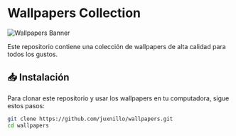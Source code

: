 
# Wallpapers Collection

![Wallpapers Banner](https://via.placeholder.com/1500x300.png?text=Awesome+Wallpapers)

Este repositorio contiene una colección de wallpapers de alta calidad para todos los gustos.

## 📥 Instalación

Para clonar este repositorio y usar los wallpapers en tu computadora, sigue estos pasos:

```bash
git clone https://github.com/juxnillo/wallpapers.git
cd wallpapers
